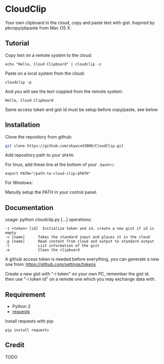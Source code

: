 # CloudClip

Your own clipboard in the cloud, copy and paste text with gist. Inspired by pbcopy/pbpaste from Mac OS X.

## Tutorial

Copy text on a remote system to the cloud:

    echo "Hello, Cloud Clipboard" | cloudclip -c

Paste on a local system from the cloud:

    cloudclip -p

And you will see the text coppied from the remote system:

    Hello, Cloud Clipboard

Same access token and gist id must be setup before copy/paste, see below


## Installation

Clone the repository from github:

```bash
git clone https://github.com/skywind3000/CloudClip.git
```

Add repository path to your `$PATH`:

For linux, add these line at the bottom of your `.bashrc`:

    export PATH="/path-to-cloud-clip:$PATH"

For Windows:

Manully setup the PATH in your control panel. 

## Documentation

usage: python cloudclip.py <operation> [...]
operations:

```
-i <token> [id]  Initialize token and id, create a new gist if id is empty
-c [name]      Takes the standard input and places it in the cloud
-p [name]      Read content from cloud and output to standard output
-l             List information of the gist
-e             Clean the clipboard
```

A github access token is needed before everything, you can generate a new one from: https://github.com/settings/tokens

Create a new gist with "-i token" on your own PC, remember the gist id. then use "-i token id" on a remote one which you may exchange data with.

## Requirement

* Python 2
* [requests](http://www.python-requests.org/en/master/)

Install requests with pip:

    pip install requests

## Credit

TODO
